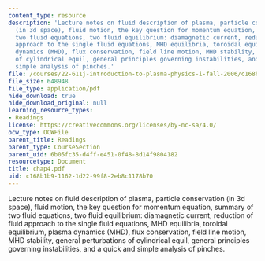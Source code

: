 ```yaml
---
content_type: resource
description: 'Lecture notes on fluid description of plasma, particle conservation
  (in 3d space), fluid motion, the key question for momentum equation, summary of
  two fluid equations, two fluid equilibrium: diamagnetic current, reduction of fluid
  approach to the single fluid equations, MHD equilibria, toroidal equilibrium, plasma
  dynamics (MHD), flux conservation, field line motion, MHD stability, general perturbations
  of cylindrical equil, general principles governing instabilities, and a quick and
  simple analysis of pinches.'
file: /courses/22-611j-introduction-to-plasma-physics-i-fall-2006/c168b1b911621d2299f82eb8c1178b70_chap4.pdf
file_size: 648948
file_type: application/pdf
hide_download: true
hide_download_original: null
learning_resource_types:
- Readings
license: https://creativecommons.org/licenses/by-nc-sa/4.0/
ocw_type: OCWFile
parent_title: Readings
parent_type: CourseSection
parent_uid: 6b05fc35-d4ff-e451-0f48-8d14f9804182
resourcetype: Document
title: chap4.pdf
uid: c168b1b9-1162-1d22-99f8-2eb8c1178b70
---
```

Lecture notes on fluid description of plasma, particle conservation (in 3d space), fluid motion, the key question for momentum equation, summary of two fluid equations, two fluid equilibrium: diamagnetic current, reduction of fluid approach to the single fluid equations, MHD equilibria, toroidal equilibrium, plasma dynamics (MHD), flux conservation, field line motion, MHD stability, general perturbations of cylindrical equil, general principles governing instabilities, and a quick and simple analysis of pinches.